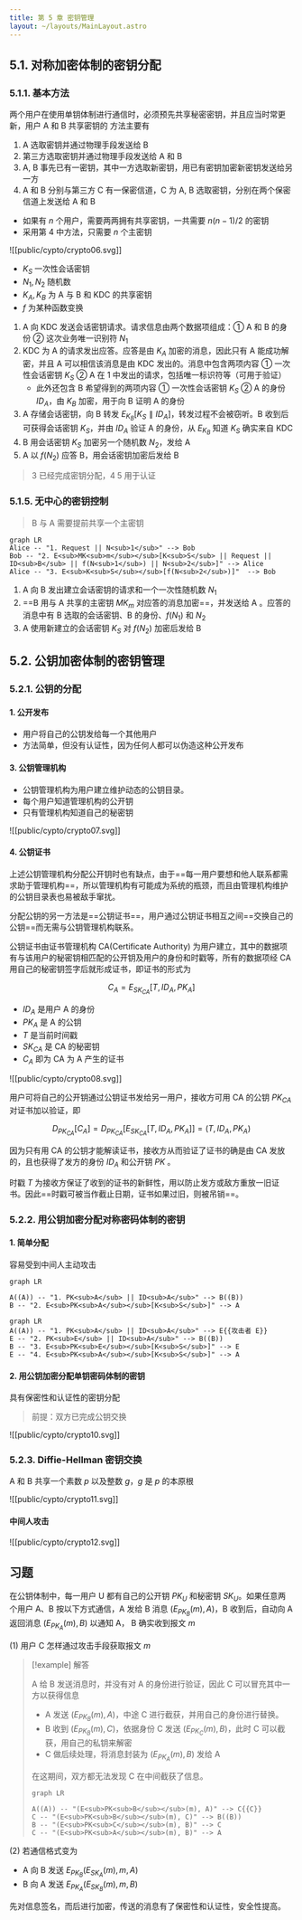 ```yaml
---
title: 第 5 章 密钥管理
layout: ~/layouts/MainLayout.astro
---
```


## 5.1. 对称加密体制的密钥分配

### 5.1.1. 基本方法

两个用户在使用单钥体制进行通信时，必须预先共享秘密密钥，并且应当时常更新，用户 A 和 B 共享密钥的 方法主要有

1. A 选取密钥并通过物理手段发送给 B
2. 第三方选取密钥并通过物理手段发送给 A 和 B
3. A, B 事先已有一密钥，其中一方选取新密钥，用已有密钥加密新密钥发送给另一方
4. A 和 B 分别与第三方 C 有一保密信道，C 为 A, B 选取密钥，分别在两个保密信道上发送给 A 和 B

- 如果有 $n$ 个用户，需要两两拥有共享密钥，一共需要 $n(n-1)/2$ 的密钥
- 采用第 4 中方法，只需要 $n$ 个主密钥

![[public/cypto/crypto06.svg]]

- $K_S$ 一次性会话密钥
- $N_1, N_2$ 随机数
- $K_A, K_B$ 为 A 与 B 和 KDC 的共享密钥
- $f$ 为某种函数变换

1. A 向 KDC 发送会话密钥请求。请求信息由两个数据项组成：① A 和 B 的身份 ② 这次业务唯一识别符 $N_1$
2. KDC 为 A 的请求发出应答。应答是由 $K_A$ 加密的消息，因此只有 A 能成功解密，并且 A 可以相信该消息是由 KDC 发出的。消息中包含两项内容 ① 一次性会话密钥 $K_S$ ② A 在 1 中发出的请求，包括唯一标识符等（可用于验证）
    - 此外还包含 B 希望得到的两项内容 ① 一次性会话密钥 $K_S$ ② A 的身份 $ID_A$，由 $K_B$ 加密，用于向 B 证明 A 的身份
3. A 存储会话密钥，向 B 转发 $E_{K_B}[K_S \parallel ID_A]$，转发过程不会被窃听。B 收到后可获得会话密钥 $K_S$，并由 $ID_A$ 验证 A 的身份，从 $E_{K_B}$ 知道 $K_S$ 确实来自 KDC
4. B 用会话密钥 $K_S$ 加密另一个随机数 $N_2$，发给 A
5. A 以 $f(N_2)$ 应答 B，用会话密钥加密后发给 B

> 3 已经完成密钥分配，4 5 用于认证

### 5.1.5. 无中心的密钥控制

> B 与 A 需要提前共享一个主密钥

```mermaid
graph LR
Alice -- "1. Request || N<sub>1</sub>" --> Bob
Bob -- "2. E<sub>MK<sub>m</sub></sub>[K<sub>S</sub> || Request || ID<sub>B</sub> || f(N<sub>1</sub>) || N<sub>2</sub>]" --> Alice
Alice -- "3. E<sub>K<sub>S</sub></sub>[f(N<sub>2</sub>)]"  --> Bob
```

1. A 向 B 发出建立会话密钥的请求和一个一次性随机数 $N_1$
2. ==B 用与 A 共享的主密钥 $MK_m$ 对应答的消息加密==，并发送给 A 。应答的消息中有 B 选取的会话密钥、B 的身份、$f(N_1)$ 和 $N_2$
3. A 使用新建立的会话密钥 $K_S$ 对 $f(N_2)$ 加密后发给 B

## 5.2. 公钥加密体制的密钥管理

### 5.2.1. 公钥的分配

#### 1. 公开发布

- 用户将自己的公钥发给每一个其他用户  
- 方法简单，但没有认证性，因为任何人都可以伪造这种公开发布

#### 3. 公钥管理机构

- 公钥管理机构为用户建立维护动态的公钥目录。
- 每个用户知道管理机构的公开钥
- 只有管理机构知道自己的秘密钥

![[public/cypto/crypto07.svg]]

#### 4. 公钥证书

上述公钥管理机构分配公开钥时也有缺点，由于==每一用户要想和他人联系都需求助于管理机构==，所以管理机构有可能成为系统的瓶颈，而且由管理机构维护的公钥目录表也易被敌手窜扰。

分配公钥的另一方法是==公钥证书==，用户通过公钥证书相互之间==交换自己的公钥==而无需与公钥管理机构联系。

公钥证书由证书管理机构 CA(Certificate Authority) 为用户建立，其中的数据项有与该用户的秘密钥相匹配的公开钥及用户的身份和时戳等，所有的数据项经 CA 用自己的秘密钥签字后就形成证书，即证书的形式为

$$
C_A = E_{SK_{CA}}[T, ID_A, PK_A]
$$

- $ID_A$ 是用户 A 的身份
- $PK_A$ 是 A 的公钥
- $T$ 是当前时间戳
- $SK_{CA}$ 是 CA 的秘密钥
- $C_A$ 即为 CA 为 A 产生的证书

![[public/cypto/crypto08.svg]]

用户可将自己的公开钥通过公钥证书发给另一用户，接收方可用 CA 的公钥 $PK_{CA}$ 对证书加以验证，即

$$
D_{PK_{CA}}[C_A]=D_{PK_{CA}}[E_{SK_{CA}}[T, ID_A, PK_A]]=(T, ID_A, PK_A)
$$

因为只有用 CA 的公钥才能解读证书，接收方从而验证了证书的确是由 CA 发放的，且也获得了发方的身份 $ID_A$ 和公开钥 $PK$ 。

时戳 $T$ 为接收方保证了收到的证书的新鲜性，用以防止发方或敌方重放一旧证书。因此==时戳可被当作截止日期，证书如果过旧，则被吊销==。

### 5.2.2. 用公钥加密分配对称密码体制的密钥

#### 1. 简单分配

容易受到中间人主动攻击

```mermaid
graph LR

A((A)) -- "1. PK<sub>A</sub> || ID<sub>A</sub>" --> B((B))
B -- "2. E<sub>PK<sub>A</sub></sub>[K<sub>S</sub>]" --> A
```

```mermaid
graph LR
A((A)) -- "1. PK<sub>A</sub> || ID<sub>A</sub>" --> E{{攻击者 E}}
E -- "2. PK<sub>E</sub> || ID<sub>A</sub>" --> B((B))
B -- "3. E<sub>PK<sub>E</sub></sub>[K<sub>S</sub>]" --> E
E -- "4. E<sub>PK<sub>A</sub></sub>[K<sub>S</sub>]" --> A
```

#### 2. 用公钥加密分配单钥密码体制的密钥

具有保密性和认证性的密钥分配

> 前提：双方已完成公钥交换

![[public/cypto/crypto10.svg]]

### 5.2.3. Diffie-Hellman 密钥交换

A 和 B 共享一个素数 $p$ 以及整数 $g$，$g$ 是 $p$ 的本原根

![[public/cypto/crypto11.svg]]

#### 中间人攻击

![[public/cypto/crypto12.svg]]

## 习题

在公钥体制中，每一用户 U 都有自己的公开钥 $PK_U$ 和秘密钥 $SK_U$。如果任意两个用户 A、B 按以下方式通信，A 发给 B 消息 $(E_{PK_{B}}(m),A)$，B 收到后，自动向 A 返回消息 $(E_{PK_A}(m),B)$ 以通知 A， B 确实收到报文 $m$

(1) 用户 C 怎样通过攻击手段获取报文 $m$

> [!example] 解答
> 
> A 给 B 发送消息时，并没有对 A 的身份进行验证，因此 C 可以冒充其中一方以获得信息
> 
> - A 发送 $(E_{PK_B}(m),A)$，中途 C 进行截获，并用自己的身份进行替换。
> - B 收到 $(E_{PK_B}(m), C)$，依据身份 C 发送 $(E_{PK_C}(m), B)$，此时 C 可以截获，用自己的私钥来解密
> - C 做后续处理，将消息封装为 $(E_{PK_A}(m),B)$ 发给 A
> 
> 在这期间，双方都无法发现 C 在中间截获了信息。
> 
> ~~~mermaid
> graph LR
> 
> A((A)) -- "(E<sub>PK<sub>B</sub></sub>(m), A)" --> C{{C}}
> C -- "(E<sub>PK<sub>B</sub></sub>(m), C)" --> B((B))
> B -- "(E<sub>PK<sub>C</sub></sub>(m), B)" --> C
> C -- "(E<sub>PK<sub>A</sub></sub>(m), B)" --> A
> ~~~
> 



(2) 若通信格式变为

- A 向 B 发送 $E_{PK_B}(E_{SK_A}(m), m, A)$
- B 向 A 发送 $E_{PK_A}(E_{SK_B}(m), m,B)$

先对信息签名，而后进行加密，传送的消息有了保密性和认证性，安全性提高。
